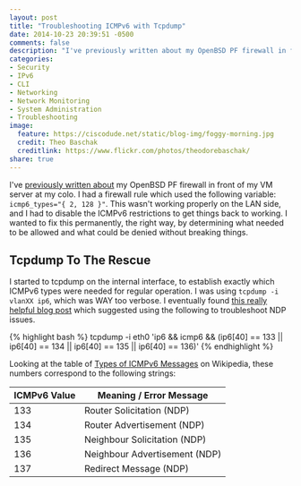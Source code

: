 ```yaml
---
layout: post
title: "Troubleshooting ICMPv6 with Tcpdump"
date: 2014-10-23 20:39:51 -0500
comments: false
description: "I've previously written about my OpenBSD PF firewall in front of my VM server at my colo. I had a firewall rule which used the following variable: icmp6_types=\"{ 2, 128 }\". This wasn't working properly on the LAN side, and I had to disable the ICMPv6 restrictions to get things back to working. I wanted to fix this permanently, the right way, by determining what needed to be allowed and what could be denied without breaking things."
categories:
- Security
- IPv6
- CLI
- Networking
- Network Monitoring
- System Administration
- Troubleshooting
image:
  feature: https://ciscodude.net/static/blog-img/foggy-morning.jpg
  credit: Theo Baschak
  creditlink: https://www.flickr.com/photos/theodorebaschak/
share: true
---
```

I've [previously written about](/2014/10/09/firewall-log-stats/) my OpenBSD PF firewall in front of my VM server at my colo. I had a firewall rule which used the following variable: `icmp6_types="{ 2, 128 }"`. This wasn't working properly on the LAN side, and I had to disable the ICMPv6 restrictions to get things back to working. I wanted to fix this permanently, the right way, by determining what needed to be allowed and what could be denied without breaking things.

## Tcpdump To The Rescue

I started to tcpdump on the internal interface, to establish exactly which ICMPv6 types were needed for regular operation. I was using `tcpdump -i vlanXX ip6`, which was WAY too verbose. I eventually found [this really helpful blog post](http://note-to-self.baker.com/2013/01/01/tcpdump-of-icmpv6-router-advertisments/) which suggested using the following to troubleshoot NDP issues.

{% highlight bash %}
tcpdump -i eth0 'ip6 && icmp6 && (ip6[40] == 133 || ip6[40] == 134 || ip6[40] == 135 || ip6[40] == 136)'
{% endhighlight %}

Looking at the table of [Types of ICMPv6 Messages](https://en.wikipedia.org/wiki/ICMPv6#Types_of_ICMPv6_messages) on Wikipedia, these numbers correspond to the following strings:

ICMPv6 Value | Meaning / Error Message
------------ | -----------------------
133	| Router Solicitation (NDP)	
134	| Router Advertisement (NDP)
135	| Neighbour Solicitation (NDP)
136	| Neighbour Advertisement (NDP)
137	| Redirect Message (NDP)

